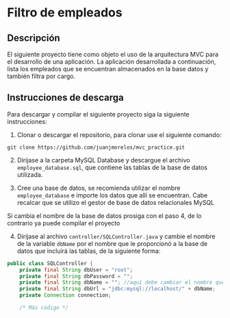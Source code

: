 # Filtro de empleados

## Descripción

El siguiente proyecto tiene como objeto el uso de la arquitectura MVC para el desarrollo de una aplicación. La aplicación desarrollada a continuación, lista los empleados que se encuentran almacenados en la base datos y también filtra por cargo.

## Instrucciones de descarga
Para descargar y compilar el siguiente proyecto siga la siguiente instrucciones:

1. Clonar o descargar el repositorio, para clonar use el siguiente comando:
```
git clone https://github.com/juanjmorelos/mvc_practice.git
```
2. Dirijase a la carpeta MySQL Database y descargue el archivo `employee_database.sql`, que contiene las tablas de la base de datos utilizada.

3. Cree una base de datos, se recomienda utilizar el nombre `employee_database` e importe los datos que allí se encuentran. Cabe recalcar que se utilizo el gestor de base de datos relacionales MySQL

Si cambia el nombre de la base de datos prosiga con el paso 4, de lo contrario ya puede compilar el proyecto

4. Dirijase al archivo `controller/SQLController.java` y cambie el nombre de la variable `dbName` por el nombre que le proporcionó a la base de datos que incluirá las tablas, de la siguiente forma:
```java
public class SQLController {
    private final String dbUser = "root";
    private final String dbPassword = "";
    private final String dbName = ""; //aquí debe cambiar el nombre que esta por el nuevo
    private final String dbUrl = "jdbc:mysql://localhost/" + dbName;
    private Connection connection;

    /* Más código */
```